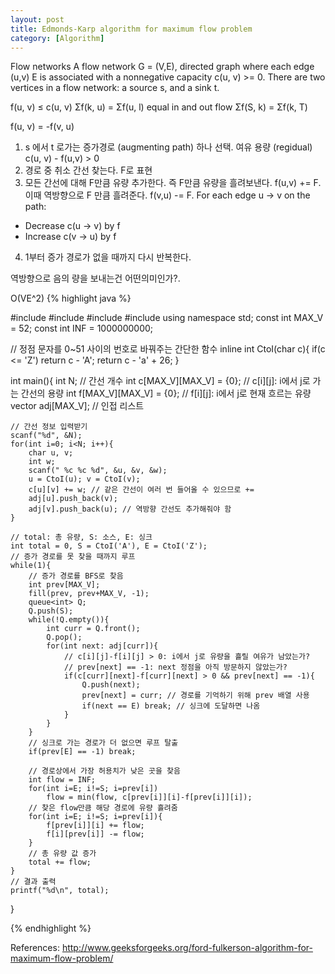 ```yaml
---
layout: post
title: Edmonds-Karp algorithm for maximum flow problem
category: [Algorithm]
---
```


Flow networks
A flow network G = (V,E), directed graph where each edge (u,v) E is associated with 
a nonnegative capacity c(u, v) >= 0.
There are two vertices in a flow network: a source s, and a sink t.

f(u, v) ≤ c(u, v)
Σf(k, u) = Σf(u, l) equal in and out flow
Σf(S, k) = Σf(k, T) 

f(u, v) = -f(v, u)
1. s 에서 t 로가는 증가경로 (augmenting path) 하나 선택. 여유 용량 (regidual) c(u, v) - f(u,v) > 0
2. 경로 중 취소 간선 찾는다. F로 표현
3. 모든 간선에 대해 F만큼 유량 추가한다. 즉 F만큼 유량을 흘려보낸다. f(u,v) += F.
이때 역방향으로 F 만큼 흘려준다. f(v,u) -= F.
For each edge u → v on the path:

- Decrease c(u → v) by f
- Increase c(v → u) by f

4. 1부터 증가 경로가 없을 때까지 다시 반복한다.

역방향으로 음의 량을 보내는건 어떤의미인가?.


O(VE^2)
{% highlight java %}

#include <cstdio>
#include <vector>
#include <queue>
#include <algorithm>
using namespace std;
const int MAX_V = 52;
const int INF = 1000000000;
 
// 정점 문자를 0~51 사이의 번호로 바꿔주는 간단한 함수
inline int CtoI(char c){
    if(c <= 'Z') return c - 'A';
    return c - 'a' + 26;
}
 
int main(){
    int N; // 간선 개수
    int c[MAX_V][MAX_V] = {0}; // c[i][j]: i에서 j로 가는 간선의 용량
    int f[MAX_V][MAX_V] = {0}; // f[i][j]: i에서 j로 현재 흐르는 유량
    vector<int> adj[MAX_V]; // 인접 리스트
 
    // 간선 정보 입력받기
    scanf("%d", &N);
    for(int i=0; i<N; i++){
        char u, v;
        int w;
        scanf(" %c %c %d", &u, &v, &w);
        u = CtoI(u); v = CtoI(v);
        c[u][v] += w; // 같은 간선이 여러 번 들어올 수 있으므로 +=
        adj[u].push_back(v);
        adj[v].push_back(u); // 역방향 간선도 추가해줘야 함
    }
 
    // total: 총 유량, S: 소스, E: 싱크
    int total = 0, S = CtoI('A'), E = CtoI('Z');
    // 증가 경로를 못 찾을 때까지 루프
    while(1){
        // 증가 경로를 BFS로 찾음
        int prev[MAX_V];
        fill(prev, prev+MAX_V, -1);
        queue<int> Q;
        Q.push(S);
        while(!Q.empty()){
            int curr = Q.front();
            Q.pop();
            for(int next: adj[curr]){
                // c[i][j]-f[i][j] > 0: i에서 j로 유량을 흘릴 여유가 남았는가?
                // prev[next] == -1: next 정점을 아직 방문하지 않았는가?
                if(c[curr][next]-f[curr][next] > 0 && prev[next] == -1){
                    Q.push(next);
                    prev[next] = curr; // 경로를 기억하기 위해 prev 배열 사용
                    if(next == E) break; // 싱크에 도달하면 나옴
                }
            }
        }
        // 싱크로 가는 경로가 더 없으면 루프 탈출
        if(prev[E] == -1) break;
 
        // 경로상에서 가장 허용치가 낮은 곳을 찾음
        int flow = INF;
        for(int i=E; i!=S; i=prev[i])
            flow = min(flow, c[prev[i]][i]-f[prev[i]][i]);
        // 찾은 flow만큼 해당 경로에 유량 흘려줌
        for(int i=E; i!=S; i=prev[i]){
            f[prev[i]][i] += flow;
            f[i][prev[i]] -= flow;
        }
        // 총 유량 값 증가
        total += flow;
    }
    // 결과 출력
    printf("%d\n", total);
}

{% endhighlight %}

References:
http://www.geeksforgeeks.org/ford-fulkerson-algorithm-for-maximum-flow-problem/
